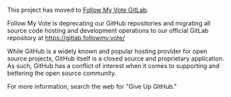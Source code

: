 This project has moved to [Follow My Vote GitLab](https://gitlab.followmy.vote/pollaris/pollaris-gui).

Follow My Vote is deprecating our GitHub repositories and migrating all source code hosting and development operations to our official GitLab repository at https://gitlab.followmy.vote/

While GitHub is a widely known and popular hosting provider for open source projects, GitHub itself is a closed source and proprietary application. As such, GitHub has a conflict of interest when it comes to supporting and bettering the open source community.

For more information, search the web for "Give Up GitHub."
